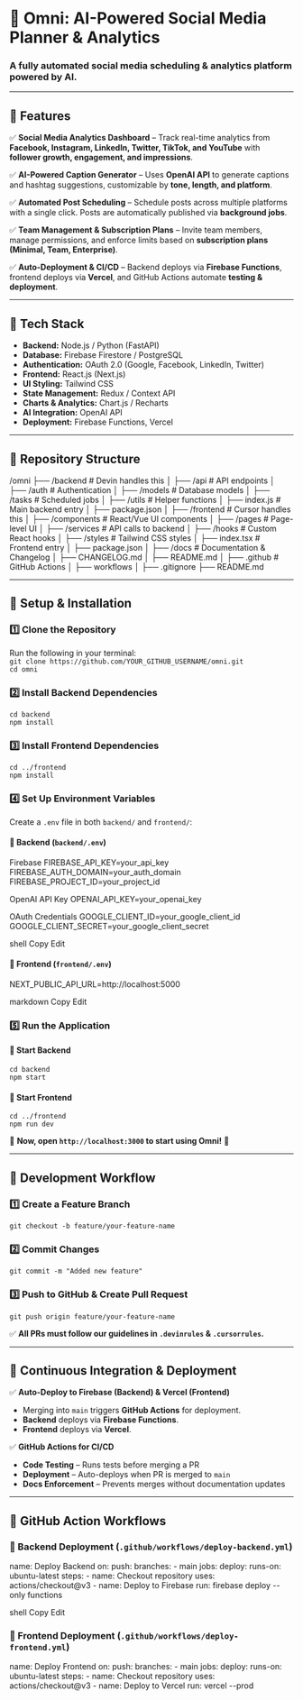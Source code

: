 # 🚀 Omni: AI-Powered Social Media Planner & Analytics

### A fully automated social media scheduling & analytics platform powered by AI.

---

## 📌 Features
✅ **Social Media Analytics Dashboard** – Track real-time analytics from **Facebook, Instagram, LinkedIn, Twitter, TikTok, and YouTube** with **follower growth, engagement, and impressions**.  

✅ **AI-Powered Caption Generator** – Uses **OpenAI API** to generate captions and hashtag suggestions, customizable by **tone, length, and platform**.  

✅ **Automated Post Scheduling** – Schedule posts across multiple platforms with a single click. Posts are automatically published via **background jobs**.  

✅ **Team Management & Subscription Plans** – Invite team members, manage permissions, and enforce limits based on **subscription plans (Minimal, Team, Enterprise)**.  

✅ **Auto-Deployment & CI/CD** – Backend deploys via **Firebase Functions**, frontend deploys via **Vercel**, and GitHub Actions automate **testing & deployment**.  

---

## 📌 Tech Stack
- **Backend:** Node.js / Python (FastAPI)  
- **Database:** Firebase Firestore / PostgreSQL  
- **Authentication:** OAuth 2.0 (Google, Facebook, LinkedIn, Twitter)  
- **Frontend:** React.js (Next.js)  
- **UI Styling:** Tailwind CSS  
- **State Management:** Redux / Context API  
- **Charts & Analytics:** Chart.js / Recharts  
- **AI Integration:** OpenAI API  
- **Deployment:** Firebase Functions, Vercel  

---

## 📌 Repository Structure
/omni ├── /backend # Devin handles this │ ├── /api # API endpoints │ ├── /auth # Authentication │ ├── /models # Database models │ ├── /tasks # Scheduled jobs │ ├── /utils # Helper functions │ ├── index.js # Main backend entry │ ├── package.json │ ├── /frontend # Cursor handles this │ ├── /components # React/Vue UI components │ ├── /pages # Page-level UI │ ├── /services # API calls to backend │ ├── /hooks # Custom React hooks │ ├── /styles # Tailwind CSS styles │ ├── index.tsx # Frontend entry │ ├── package.json │ ├── /docs # Documentation & Changelog │ ├── CHANGELOG.md │ ├── README.md │ ├── .github # GitHub Actions │ ├── workflows │ ├── .gitignore ├── README.md


---

## 📌 Setup & Installation
### **1️⃣ Clone the Repository**
Run the following in your terminal:  
`git clone https://github.com/YOUR_GITHUB_USERNAME/omni.git`  
`cd omni`  

### **2️⃣ Install Backend Dependencies**
`cd backend`  
`npm install`  

### **3️⃣ Install Frontend Dependencies**
`cd ../frontend`  
`npm install`  

### **4️⃣ Set Up Environment Variables**
Create a `.env` file in both `backend/` and `frontend/`:

#### 🔹 Backend (`backend/.env`)

Firebase
FIREBASE_API_KEY=your_api_key 
FIREBASE_AUTH_DOMAIN=your_auth_domain 
FIREBASE_PROJECT_ID=your_project_id

OpenAI API Key
OPENAI_API_KEY=your_openai_key

OAuth Credentials
GOOGLE_CLIENT_ID=your_google_client_id 
GOOGLE_CLIENT_SECRET=your_google_client_secret

shell
Copy
Edit

#### 🔹 Frontend (`frontend/.env`)
NEXT_PUBLIC_API_URL=http://localhost:5000

markdown
Copy
Edit

### **5️⃣ Run the Application**
#### 🔹 Start Backend  
`cd backend`  
`npm start`  

#### 🔹 Start Frontend  
`cd ../frontend`  
`npm run dev`  

🚀 **Now, open `http://localhost:3000` to start using Omni!** 🎉  

---

## 📌 Development Workflow
### **1️⃣ Create a Feature Branch**
`git checkout -b feature/your-feature-name`  

### **2️⃣ Commit Changes**
`git commit -m "Added new feature"`  

### **3️⃣ Push to GitHub & Create Pull Request**
`git push origin feature/your-feature-name`  

✅ **All PRs must follow our guidelines in `.devinrules` & `.cursorrules`.**  

---

## 📌 Continuous Integration & Deployment
✅ **Auto-Deploy to Firebase (Backend) & Vercel (Frontend)**  
- Merging into `main` triggers **GitHub Actions** for deployment.  
- **Backend** deploys via **Firebase Functions**.  
- **Frontend** deploys via **Vercel**.  

✅ **GitHub Actions for CI/CD**
- **Code Testing** – Runs tests before merging a PR  
- **Deployment** – Auto-deploys when PR is merged to `main`  
- **Docs Enforcement** – Prevents merges without documentation updates  

---

## 📌 GitHub Action Workflows
### 🔹 Backend Deployment (`.github/workflows/deploy-backend.yml`)
name: Deploy Backend on: push: branches: - main jobs: deploy: runs-on: ubuntu-latest steps: - name: Checkout repository uses: actions/checkout@v3 - name: Deploy to Firebase run: firebase deploy --only functions

shell
Copy
Edit

### 🔹 Frontend Deployment (`.github/workflows/deploy-frontend.yml`)
name: Deploy Frontend on: push: branches: - main jobs: deploy: runs-on: ubuntu-latest steps: - name: Checkout repository uses: actions/checkout@v3 - name: Deploy to Vercel run: vercel --prod
